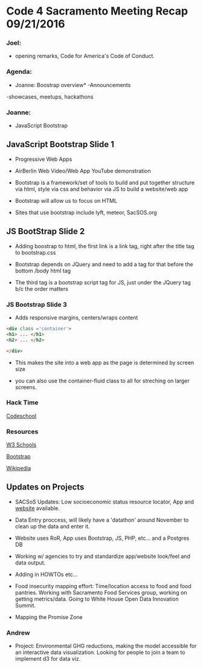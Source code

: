 
# Code 4 Sacramento Meeting Recap 09/21/2016 

### Joel:

* opening remarks, Code for America's Code of Conduct.  

### Agenda:

* Joanne: Boostrap overview* -Announcements 

-showcases, meetups, hackathons

### Joanne: 

* JavaScript Bootstrap 

## JavaScript Bootstrap Slide 1

* Progressive Web Apps

* AirBerlin  Web Video/Web App YouTube demonstration

* Bootstrap is a framework/set of tools to build and put together structure via html, style via css and behavior via JS to build a website/web app

* Bootstrap will allow us to focus on HTML 

* Sites that use bootstrap include lyft, meteor, SacSOS.org 

## JS BootStrap Slide 2

* Adding boostrap to html, the first link is a link tag, right after the title tag to bootstrap.css 

* Bootstrap depends on JQuery and need to add a tag for that before the bottom /body html tag 

* The third tag is a bootstrap script tag for JS, just under the JQuery tag b/c the order matters

### JS Bootstrap Slide 3

* Adds responsive margins, centers/wraps content 

```HTML
<div class ='container'>
<h1> ... </h1>
<h2> ... </h2> 

</div> 
```

* This makes the site into a web app as the page is determined by screen size 

* you can also use the container-fluid class to all for streching on larger screens.  

### Hack Time 

[Codeschool](http://campus.codeschool.com/courses/blasting-off-with-bootstrap/level/1/adding-bootstrap)

### Resources

[W3 Schools](http://www.w3schools.com/bootstrap/default.asp)

[Bootstrap](http://getbootstrap.com/)

[Wikipedia](https://en.wikipedia.org/wiki/Bootstrap_(front-end_framework))

## Updates on Projects

* SACSoS Updates: Low socioeconomic status resource locator, App and [website](Sacsos.org) available.  

* Data Entry proccess, will likely have a 'datathon' around November to clean up the data and enter it.  

* Website uses RoR, App uses Bootstrap, JS, PHP, etc... and a Postgres DB 

* Working w/ agencies to try and standardize app/website look/feel and data output.  

* Adding in HOWTOs etc...

* Food insecurity mapping effort: Time/location access to food and food pantries.  Working with Sacramento Food Services group, working on getting metrics/data.  Going to White House Open Data Innovation Summit.  

* Mapping the Promise Zone

### Andrew

* Project: Environmental GHG reductions, making the model accessible for an interactive data visualization.  Looking for people to join a team to implement d3 for data viz.  


